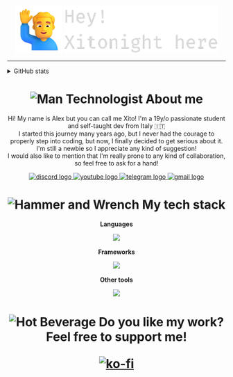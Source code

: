 <p align="center">
    <img src="./assets/man_raising_hand.png" width="110" height="110">
    <img src="./assets/hi_there.png" width="356" height="110">
</p>

<hr>

<details>
    <summary>GitHub stats</summary>
    <div align="center">
        <img src="https://github-readme-stats.vercel.app/api?username=Xitonight&theme=dark&show_icons=true&hide_border=true&count_private=true" alt="Xitonight's GitHub Stats" height="180"/>
        <img src="https://github-readme-stats.vercel.app/api/top-langs/?username=Xitonight&theme=dark&show_icons=true&hide_border=true&layout=compact" alt="Xitonight's GitHub Stats" height="180" />
    </div>
    <br>
    <blockquote> Do note that these stats are purely representative of the files in each repo and they mean very little </blockquote>
    <hr>
</details>

<h1 align="center"> <img src="https://raw.githubusercontent.com/Tarikul-Islam-Anik/Animated-Fluent-Emojis/master/Emojis/People/Man%20Technologist.png" alt="Man Technologist" width="30" height="30" /> About me </h1>

<p align="center">
Hi! My name is Alex but you can call me Xito! I'm a 19y/o passionate student and self-taught dev from Italy 🇮🇹 <br>
I started this journey many years ago, but I never had the courage to properly step into coding, but now, I finally decided to get serious about it. I'm still a newbie so I appreciate any kind of suggestion! <br>
I would also like to mention that I'm really prone to any kind of collaboration, so feel free to ask for a hand! <br>
</p>

<div align="center">
    <a href="https://discord.com/users/423893309749067776">
        <img src="https://raw.githubusercontent.com/maurodesouza/profile-readme-generator/master/src/assets/icons/social/discord/default.svg" width="52" height="40" alt="discord logo"  />
    </a>
    <a href="https://www.youtube.com/@xitonight">
        <img src="https://raw.githubusercontent.com/maurodesouza/profile-readme-generator/master/src/assets/icons/social/youtube/default.svg" width="52" height="40" alt="youtube logo"  />
    </a>
    <a href="https://t.me/Xitonight">
        <img src="https://raw.githubusercontent.com/maurodesouza/profile-readme-generator/master/src/assets/icons/social/telegram/default.svg" width="52" height="40" alt="telegram logo"  />
    </a>
    <a href="mailto:xitonight@gmail.com">
        <img src="https://raw.githubusercontent.com/maurodesouza/profile-readme-generator/master/src/assets/icons/social/gmail/default.svg" width="52" height="40" alt="gmail logo"  />
    </a>
</div>

<h1 align="center"> <img src="https://raw.githubusercontent.com/Tarikul-Islam-Anik/Animated-Fluent-Emojis/master/Emojis/Objects/Hammer%20and%20Wrench.png" alt="Hammer and Wrench" width="30" height="30" /> My tech stack </h1>

<p align="center"><strong>Languages</strong></p>
<p align="center">
    <a href="https://skillicons.dev">
        <img src="https://skillicons.dev/icons?i=cpp,ts,py,kotlin,dart,bash,nix,html,css,bootstrap,tailwind" />
    </a>
</p>

<p align="center"><strong>Frameworks</strong></p>
<p align="center">
    <a href="https://skillicons.dev">
        <img src="https://skillicons.dev/icons?i=react,vue,flutter" />
    </a>
</p>


<p align="center"><strong>Other tools</strong></p>
<p align="center">
    <a href="https://skillicons.dev">
        <img src="https://skillicons.dev/icons?i=linux,latex,git,neovim,firebase" />
    </a>
</p>

<h1 align="center"> <img src="https://raw.githubusercontent.com/Tarikul-Islam-Anik/Animated-Fluent-Emojis/master/Emojis/Food/Hot%20Beverage.png" alt="Hot Beverage" width="25" height="25" /> Do you like my work? Feel free to support me!

<p align="center"><a href="https://ko-fi.com/xitonight"> <img src="https://cdn.buymeacoffee.com/buttons/v2/default-yellow.png" height="50" width="210" alt="ko-fi" /></a></p>

